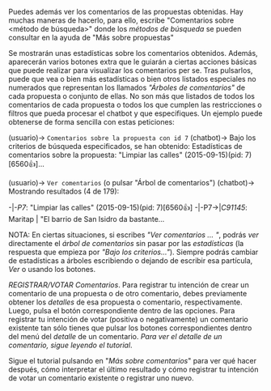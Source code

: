 Puedes además ver los comentarios de las propuestas obtenidas. Hay muchas maneras de hacerlo, para ello, escribe "Comentarios sobre <método de búsqueda>" donde los *métodos de búsqueda* se pueden consultar en la ayuda de "Más sobre propuestas"

Se mostrarán unas estadísticas sobre los comentarios obtenidos. Además, aparecerán varios botones extra que le guiarán a ciertas acciones básicas que puede realizar para visualizar los comentarios per se. Tras pulsarlos, puede que vea o bien más estadísticas o bien otros listados especiales no numerados que representan los llamados _"Árboles de comentarios"_ de cada propuesta o conjunto de ellas. No son más que listados de todos los comentarios de cada propuesta o todos los que cumplen las restricciones o filtros que pueda procesar el chatbot y que especifiques.
Un ejemplo puede obtenerse de forma sencilla con estas peticiones:

(usuario)-> `Comentarios sobre la propuesta con id 7`
(chatbot)-> 
Bajo los criterios de búsqueda especificados, se han obtenido:
Estadísticas de comentarios sobre la propuesta:
"Limpiar las calles" (2015-09-15)(pid: 7)[6560👍]...

(usuario)-> `Ver comentarios` (o pulsar "Árbol de comentarios")
(chatbot)-> 
Mostrando resultados (4 de 179):

-|-*P7*: "Limpiar las calles" (2015-09-15)(pid: 7)[6560👍]
-|-P7->|*C91145*: Maritap     | "El barrio de San Isidro da bastante...

NOTA: En ciertas situaciones, si escribes _"Ver comentarios ... "_, podrás *ver* directamente el _árbol de comentarios_ sin pasar por las _estadísticas_ (la respuesta que empieza por _"Bajo los criterios..."_). Siempre podrás cambiar de estadísticas a árboles escribiendo o dejando de escribir esa partícula, *Ver* o usando los botones.

*REGISTRAR/VOTAR Comentarios*. Para registrar tu intención de crear un comentario de una propuesta o de otro comentario, debes previamente obtener los *detalles* de esa propuesta o comentario, respectivamente. Luego, pulsa el botón correspondiente dentro de las opciones. Para registrar tu intención de votar (positiva o negativamente) un comentario existente tan sólo tienes que pulsar los botones correspondientes dentro del menú del *detalle* de un comentario. _Para ver el detalle de un comentario, sigue leyendo el tutorial_.

Sigue el tutorial pulsando en "_Más sobre comentarios_" para ver qué hacer después, cómo interpretar el último resultado y cómo registrar tu intención de votar un comentario existente o registrar uno nuevo.